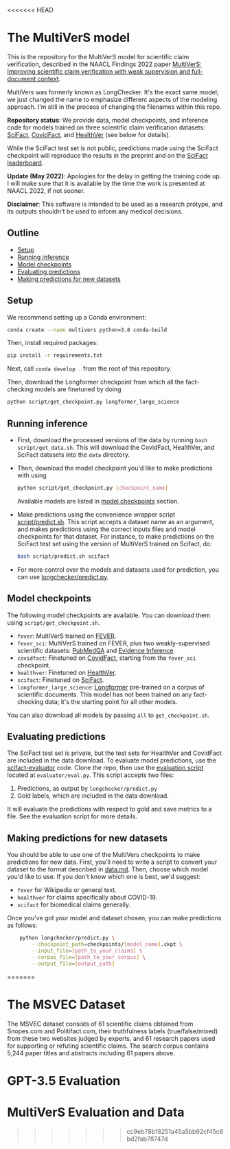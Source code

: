<<<<<<< HEAD
# The MultiVerS model

This is the repository for the MultiVerS model for scientific claim verification, described in the NAACL Findings 2022 paper [MultiVerS: Improving scientific claim verification with weak supervision and full-document context](https://arxiv.org/abs/2112.01640).

MultiVers was formerly known as LongChecker. It's the exact same model; we just changed the name to emphasize different aspects of the modeling approach. I'm still in the process of changing the filenames within this repo.

**Repository status**: We provide data, model checkpoints, and inference code for models trained on three scientific claim verification datasets: [SciFact](https://github.com/allenai/scifact), [CovidFact](https://github.com/asaakyan/covidfact), and [HealthVer](https://github.com/sarrouti/HealthVer) (see below for details).

While the SciFact test set is not public, predictions made using the SciFact checkpoint will reproduce the results in the preprint and on the [SciFact leaderboard](https://leaderboard.allenai.org/scifact/submissions/public).

**Update (May 2022)**: Apologies for the delay in getting the training code up. I will make sure that it is available by the time the work is presented at NAACL 2022, if not sooner.

**Disclaimer**: This software is intended to be used as a research protype, and its outputs shouldn't be used to inform any medical decisions.

## Outline

- [Setup](#setup)
- [Running inference](#running-inference)
- [Model checkpoints](#model-checkpoints)
- [Evaluating predictions](#evaluating-predictions)
- [Making predictions for new datasets](#making-predictions-for-new-datasets)

## Setup

We recommend setting up a Conda environment:

```bash
conda create --name multivers python=3.8 conda-build
```

Then, install required packages:

```bash
pip install -r requirements.txt
```

Next, call `conda develop .` from the root of this repository.

Then, download the Longformer checkpoint from which all the fact-checking models are finetuned by doing

```bash
python script/get_checkpoint.py longformer_large_science
```

## Running inference

- First, download the processed versions of the data by running `bash script/get_data.sh`. This will download the CovidFact, HealthVer, and SciFact datasets into the `data` directory.
- Then, download the model checkpoint you'd like to make predictions with using

  ```bash
  python script/get_checkpoint.py [checkpoint_name]
  ```

  Available models are listed in [model checkpoints](#model-checkpoints) section.
- Make predictions using the convenience wrapper script [script/predict.sh](script/predict.sh). This script accepts a dataset name as an argument, and makes predictions using the correct inputs files and model checkpoints for that dataset. For instance, to make predictions on the SciFact test set using the version of MultiVerS trained on Scifact, do:

  ```bash
  bash script/predict.sh scifact
  ```

- For more control over the models and datasets used for prediction, you can use [longchecker/predict.py](longchecker/predict.py).

## Model checkpoints

The following model checkpoints are available. You can download them using `script/get_checkpoint.sh`.

- `fever`: MultiVerS trained on [FEVER](https://fever.ai/).
- `fever_sci`: MultiVerS trained on FEVER, plus two weakly-supervised scientific datasets: [PubMedQA](https://pubmedqa.github.io/) and [Evidence Inference](https://evidence-inference.ebm-nlp.com/).
- `covidfact`: Finetuned on [CovidFact](https://github.com/asaakyan/covidfact), starting from the `fever_sci` checkpoint.
- `healthver`: Finetuned on [HealthVer](https://github.com/sarrouti/HealthVer).
- `scifact`: Finetuned on [SciFact](https://github.com/allenai/scifact).
- `longformer_large_science`: [Longformer](https://github.com/allenai/longformer) pre-trained on a corpus of scientific documents. This model has not been trained on any fact-checking data; it's the starting point for all other models.

You can also download all models by passing `all` to `get_checkpoint.sh`.

## Evaluating predictions

The SciFact test set is private, but the test sets for HealthVer and CovidFact are included in the data download. To evaluate model predictions, use the [scifact-evaluator](https://github.com/allenai/scifact-evaluator) code. Clone the repo, then use the [evaluation script](https://github.com/allenai/scifact-evaluator/blob/master/evaluator/eval.py) located at `evaluator/eval.py`. This script accepts two files:

1. Predictions, as output by `longchecker/predict.py`
2. Gold labels, which are included in the data download.

It will evaluate the predictions with respect to gold and save metrics to a file. See the evaluation script for more details.

## Making predictions for new datasets

You should be able to use one of the MultiVers checkpoints to make predictions for new data. First, you'll need to write a script to convert your dataset to the format described in [data.md](doc/data.md). Then, choose which model you'd like to use. If you don't know which one is best, we'd suggest:

- `fever` for Wikipedia or general text.
- `healthver` for claims specifically about COVID-19.
- `scifact` for biomedical claims generally.

Once you've got your model and dataset chosen, you can make predictions as follows:

```bash
    python longchecker/predict.py \
        --checkpoint_path=checkpoints/[model_name].ckpt \
        --input_file=[path_to_your_claims] \
        --corpus_file=[path_to_your_corpus] \
        --output_file=[output_path]
```
=======
# The MSVEC Dataset
The MSVEC dataset consists of 61 scientific claims obtained from Snopes.com and Politifact.com, their truthfulness labels (true/false/mixed) from these two websites judged by experts, and 61 research papers used for supporting or refuting scientific claims. The search corpus contains 5,244 paper titles and abstracts including 61 papers above. 

# GPT-3.5 Evaluation


# MultiVerS Evaluation and Data

>>>>>>> cc9eb78bf8251a45a5bb92cf45c6bd2fab78747d

